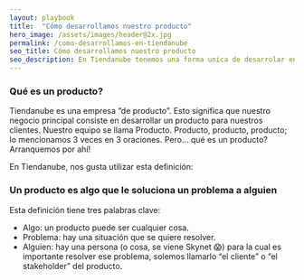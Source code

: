 ```yaml
---
layout: playbook
title:  "Cómo desarrollamos nuestro producto"
hero_image: /assets/images/header@2x.jpg
permalink: /como-desarrollamos-en-tiendanube
seo_title: Cómo desarrollamos nuestro producto
seo_description: En Tiendanube tenemos una forma unica de desarrolar en producto y acá te contamos cómo hacemos.
---
```


### Qué es un producto?

Tiendanube es una empresa “de producto”. Esto significa que nuestro negocio principal consiste en desarrollar un producto para nuestros clientes. Nuestro equipo se llama Producto. Producto, producto, producto; lo mencionamos 3 veces en 3 oraciones. Pero… qué es un producto? Arranquemos por ahí!

En Tiendanube, nos gusta utilizar esta definición:

### Un producto es algo que le soluciona un problema a alguien
Esta definición tiene tres palabras clave:
  - Algo: un producto puede ser cualquier cosa.
  - Problema: hay una situación que se quiere resolver.
  - Alguien: hay una persona (o cosa, se viene Skynet 😱) para la cual es importante resolver ese problema, solemos llamarlo “el cliente” o “el stakeholder” del producto.
